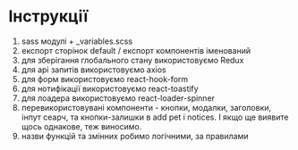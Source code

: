 # Інструкції

1. sass модулі + \_variables.scss
2. експорт сторінок default / експорт компонентів іменований
3. для зберігання глобального стану використовуємо Redux
4. для api запитів використовуємо axios
5. для форм використовуємо react-hook-form
6. для нотифікації використовуємо react-toastify
7. для лоадера використовуємо react-loader-spinner
8. перевикористовувані компоненти - кнопки, модалки, заголовки, інпут сеарч, та
   кнопки-залишки в add pet і notices. І якщо ще виявите щось однакове, теж
   виносимо.
9. назви функцій та змінних робимо логічними, за правилами
